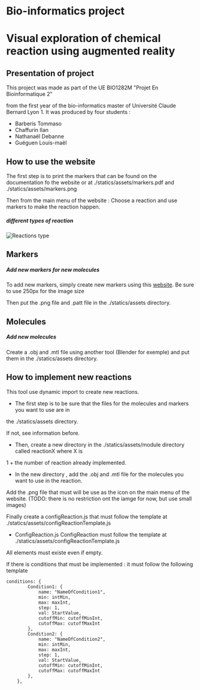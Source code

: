 # Bio-informatics project

# Visual exploration of chemical reaction using augmented reality

## Presentation of project

This project was made as part of the UE BIO1282M "Projet En Bioinformatique 2"

from the first year of the bio-informatics master of Université Claude Bernard Lyon 1.
It was produced by four students : 
* Barberis Tommaso 
* Chaffurin Ilan
* Nathanaël Debanne
*  Guéguen Louis-maël

## How to use the website

The first step is to print the markers that can be found on the documentation fo the website or at ./statics/assets/markers.pdf and ./statics/assets/markers.png

Then from the main menu of the website : Choose a reaction and use markers to make the reaction happen.
##### different types of reaction


![Reactions type](./statics/assets/Disegno_senza_titolo.png )


## Markers 
##### Add new markers for new molecules  
To add new markers, simply create new markers using this [website](https://jeromeetienne.github.io/AR.js/three.js/examples/marker-training/examples/generator.html). Be sure to use 250px for the image size

 Then put the .png file and .patt file in the ./statics/assets directory. 

## Molecules
##### Add new molecules 
Create a .obj and .mtl file using another tool (Blender for exemple) and put them in the ./statics/assets directory. 

## How to implement new reactions
 This tool use dynamic import to create new reactions.
* The first step is to be sure that the files for the molecules and markers you want  to use are in

the ./statics/assets directory. 
 
 If not, see information before.
 
* Then, create a new directory in the ./statics/assets/module directory called reactionX where X is 
 
1 + the number of reaction already implemented.
 
* In the new directory , add the .obj and .mtl file for the molecules you want to use in the reaction.


Add the .png file that must will be use as the icon on the main menu of the website. (TODO: there is no restriction ont the iamge for now, but use small images)

Finally create a configReaction.js that must follow the template at ./statics/assets/configReactionTemplate.js

* ConfigReaction.js
ConfigReaction must follow the template at ./statics/assets/configReactionTemplate.js

All elements must existe even if empty.

If there is conditions that must be implemented : it must follow the following template
```
conditions: {
        Condition1: {
            name: "NameOfCondition1",
            min: intMin,
            max: maxInt,
            step: 1,
            val: StartValue,
            cutoffMin: cutoffMinInt,
            cutoffMax: cutoffMaxInt
        },
        Condition2: {
            name: "NameOfCondition2",
            min: intMin,
            max: maxInt,
            step: 1,
            val: StartValue,
            cutoffMin: cutoffMinInt,
            cutoffMax: cutoffMaxInt
        },
    },

```
